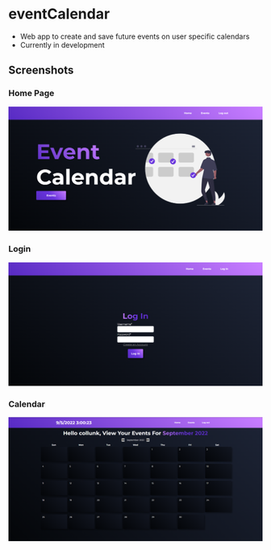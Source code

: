 # eventCalendar
- Web app to create and save future events on user specific calendars
- Currently in development

## Screenshots
### Home Page
![Screenshot](static/images/Capture1.PNG)

### Login
![Screenshot](static/images/Capture6.PNG)

### Calendar
![Screenshot](static/images/Capture5.PNG)
